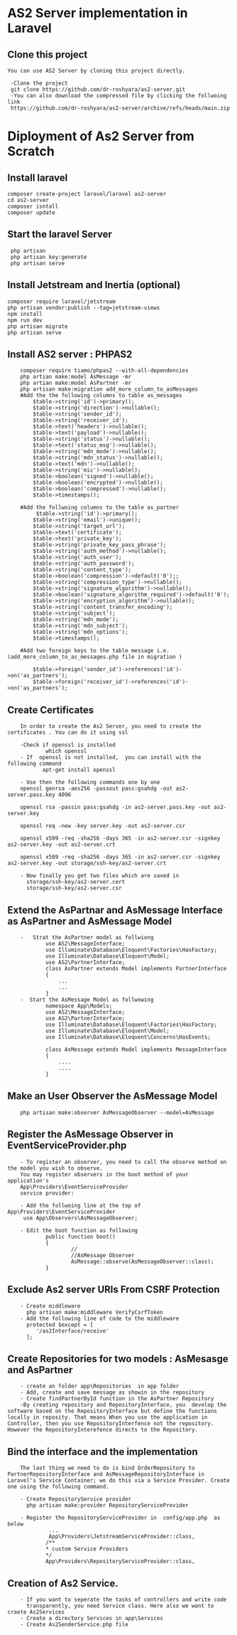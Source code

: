 #   AS2 Server implementation in Laravel 
##  Clone this project 
    You can use AS2 Server by cloning this project directly. 
     
     -Clone the project 
     git clone https://github.com/dr-roshyara/as2-server.git
     -You can also download the compressed file by clicking the follwoing link 
     https://github.com/dr-roshyara/as2-server/archive/refs/heads/main.zip

#  Diployment of As2 Server from Scratch 

##  Install laravel 

    composer create-project laravel/laravel as2-server 
    cd as2-server
    composer isntall 
    composer update 

##  Start the laravel Server 
  
     php artisan 
     php artisan key:generate 
     php artisan serve 
##  Install Jetstream and Inertia (optional)
    composer require laravel/jetstream
    php artisan vendor:publish --tag=jetstream-views
    npm install
    npm run dev
    php artisan migrate
    php artisan serve 


##  Install AS2 server : PHPAS2
    
        composer require tiamo/phpas2 --with-all-dependencies
        php artian make:model AsMessage -mr 
        php artian make:model AsPartner -mr 
        php artisan make:migration add_more_column_to_asMessages
        #Add the the following columns to table as_messages
            $table->string('id')->primary();
            $table->string('direction')->nullable();
            $table->string('sender_id');
            $table->string('receiver_id');
            $table->text('headers')->nullable();
            $table->text('payload')->nullable();
            $table->string('status')->nullable();
            $table->text('status_msg')->nullable();
            $table->string('mdn_mode')->nullable();
            $table->string('mdn_status')->nullable();
            $table->text('mdn')->nullable();
            $table->string('mic')->nullable();
            $table->boolean('signed')->nullable();
            $table->boolean('encrypted')->nullable();
            $table->boolean('compressed')->nullable();
            $table->timestamps();
           
        #Add the follwoing columns to the table as_partner
             $table->string('id')->primary();
            $table->string('email')->unique();
            $table->string('target_url');
            $table->text('certificate');
            $table->text('private_key');
            $table->string('private_key_pass_phrase');
            $table->string('auth_method')->nullable();
            $table->string('auth_user');
            $table->string('auth_password');
            $table->string('content_type');
            $table->boolean('compression')->default('0');;
            $table->string('compression_type')->nullable();
            $table->string('signature_algorithm')->nullable();
            $table->boolean('signature_algorithm_required')->default('0');
            $table->string('encryption_algorithm')->nullable();
            $table->string('content_transfer_encoding');
            $table->string('subject');
            $table->string('mdn_mode');
            $table->string('mdn_subject');
            $table->string('mdn_options');
            $table->timestamps();

        #Add two foreign keys to the table message i.e. (add_more_column_to_as_messages.php file in migration )

            $table->foreign('sender_id')->references('id')->on('as_partners');
            $table->foreign('receiver_id')->references('id')->on('as_partners');
    
##      Create Certificates 
        In order to create the As2 Server, you need to create the certificates . You can do it using ssl

        -Check if openssl is installed 
                which openssl        
        - If  openssl is not installed,  you can install with the  following command 
               apt-get install openssl

        - Use then the following commands one by one 
        openssl genrsa -aes256 -passout pass:gsahdg -out as2-server.pass.key 4096

        openssl rsa -passin pass:gsahdg -in as2-server.pass.key -out as2-server.key

        openssl req -new -key server.key -out as2-server.csr

        openssl x509 -req -sha256 -days 365 -in as2-server.csr -signkey as2-server.key -out as2-server.crt

        openssl x509 -req -sha256 -days 365 -in as2-server.csr -signkey as2-server.key -out storage/ssh-key/as2-server.crt

        - Now finally you get two files which are saved in 
          storage/ssh-key/as2-server.cert 
          storage/ssh-key/as2-server.csr                    
         
##      Extend the AsPartnar and AsMessage Interface  as AsPartner and AsMessage Model 

        -   Strat the AsPartner model as follwiong 
                use AS2\MessageInterface;
                use Illuminate\Database\Eloquent\Factories\HasFactory;
                use Illuminate\Database\Eloquent\Model;
                use AS2\PartnerInterface;
                class AsPartner extends Model implements PartnerInterface
                {
                    ... 
                    ... 
                }
        -  Start the AsMessage Model as follwowing 
                namespace App\Models;
                use AS2\MessageInterface;
                use AS2\PartnerInterface;
                use Illuminate\Database\Eloquent\Factories\HasFactory;
                use Illuminate\Database\Eloquent\Model;
                use Illuminate\Database\Eloquent\Concerns\HasEvents;

                class AsMessage extends Model implements MessageInterface
                {
                    ....
                    ....
                }

##  Make an User Observer  the AsMessage Model  
        
        php artisan make:observer AsMessageObserver --model=AsMessage

##  Register the  AsMessage Observer in EventServiceProvider.php 

        - To register an observer, you need to call the observe method on the model you wish to observe. 
        You may register observers in the boot method of your application's 
        App\Providers\EventServiceProvider 
        service provider:

        - Add the follwoing line at the top of  App\Providers\EventServiceProvider
         use App\Observers\AsMessageObserver;

        - Edit the boot function as following 
                public function boot()
                {
                        //
                        //AsMessage Observer 
                        AsMessage::observe(AsMessageObserver::class);
                }


##      Exclude As2 server URIs From CSRF Protection

        - Create middleware 
          php artisan make:middleware VerifyCsrfToken
        - Add the following line of code to the middleware 
          protected $except = [
             '/as2Interface/receive'
          ];

##      Create Repositories for two models : AsMesasge and AsPartner 

        - create an folder app\Repositories  in app folder 
        - Add, create and save message as showin in the repository 
        - Create findPartnerById function in the AsPartner Repository 
        -By creating repository and RepositoryInterface, you  develop the software based on the RepositoryInterface but define the functions locally in reposity. That means When you use the application in Controller, then you use RepositoryInterfence not the repository. However the RepositoryInterefence directs to the Repository. 

##      Bind the interface and the implementation
        The last thing we need to do is bind OrderRepository to PartnerRepositoryInterface and AsMessageRepositoryInterface in Laravel's Service Container; we do this via a Service Provider. Create one using the following command.
        
        - Create RepositoryService provider 
          php artisan make:provider RepositoryServiceProvider

        - Register the RepositoryServiceProvider in  config/app.php  as below 
                 ...
                 App\Providers\JetstreamServiceProvider::class,
                /**
                * custom Service Providers 
                */
                App\Providers\RepositoryServiceProvider::class,

 ##      Creation of As2 Service.
        
        - If you want to seperate the tasks of controllers and write code        
          transparently, you need Service class. Here also we want to craete As2Services
        - Create a directory Services in app\Services 
        - Create As2SenderService.php file 

           

